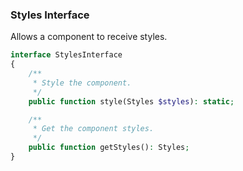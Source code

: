 ### Styles Interface

Allows a component to receive styles.

```php
interface StylesInterface
{
    /**
     * Style the component.
     */
    public function style(Styles $styles): static;

    /**
     * Get the component styles.
     */
    public function getStyles(): Styles;
}
```
